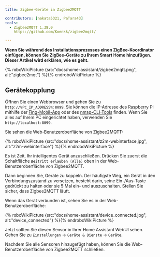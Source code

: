 ```yaml
---
title: Zigbee-Geräte in Zigbee2MQTT

contributors: [nakata5321, PaTara43]
tools:
  - Zigbee2MQTT 1.38.0
    https://github.com/Koenkk/zigbee2mqtt/

---
```


**Wenn Sie während des Installationsprozesses einen ZigBee-Koordinator einfügen, können Sie ZigBee-Geräte zu Ihrem Smart Home hinzufügen. Dieser Artikel wird erklären, wie es geht.**

{% roboWikiPicture {src:"docs/home-assistant/zigbee2mqtt.png", alt:"zigbee2mqt"} %}{% endroboWikiPicture %}

## Gerätekopplung

Öffnen Sie einen Webbrowser und gehen Sie zu `http://%PC_IP_ADDRESS%:8099`. Sie können die IP-Adresse des Raspberry Pi mithilfe der [Fing-Mobil-App](https://www.fing.com/products) oder des [nmap-CLI-Tools](https://vitux.com/find-devices-connected-to-your-network-with-nmap/) finden. Wenn Sie alles auf Ihrem PC eingerichtet haben, verwenden Sie `http://localhost:8099`.

Sie sehen die Web-Benutzeroberfläche von Zigbee2MQTT:


{% roboWikiPicture {src:"docs/home-assistant/z2m-webinterface.jpg", alt:"z2m-webinterface"} %}{% endroboWikiPicture %}


Es ist Zeit, Ihr intelligentes Gerät anzuschließen.
Drücken Sie zuerst die Schaltfläche `Beitritt erlauben (Alle)` oben in der Web-Benutzeroberfläche von Zigbee2MQTT.

Dann beginnen Sie, Geräte zu koppeln. Der häufigste Weg, ein Gerät in den Verbindungszustand zu versetzen, besteht darin, seine Ein-/Aus-Taste gedrückt zu halten oder sie 5 Mal ein- und auszuschalten. Stellen Sie sicher, dass Zigbee2MQTT läuft.

Wenn das Gerät verbunden ist, sehen Sie es in der Web-Benutzeroberfläche:

{% roboWikiPicture {src:"docs/home-assistant/device_connected.jpg", alt:"device_connected"} %}{% endroboWikiPicture %}

Jetzt sollten Sie diesen Sensor in Ihrer Home Assistant WebUI sehen. Gehen Sie zu `Einstellungen` -> `Geräte & Dienste` -> `Geräte`.

Nachdem Sie alle Sensoren hinzugefügt haben, können Sie die Web-Benutzeroberfläche von Zigbee2MQTT schließen.
